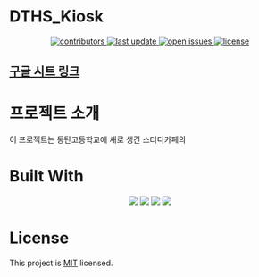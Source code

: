 # DTHS_Kiosk
<div align="center">
<p>
  <a href="https://github.com/GameGate256/DTHS_Kiosk/graphs/contributors">
    <img src="https://img.shields.io/github/contributors/GameGate256/DTHS_Kiosk" alt="contributors" />
  </a>
  <a href="">
    <img src="https://img.shields.io/github/last-commit/GameGate256/DTHS_Kiosk" alt="last update" />
  </a>
  <a href="https://github.com/GameGate256/DTHS_Kiosk/issues/">
    <img src="https://img.shields.io/github/issues/GameGate256/DTHS_Kiosk" alt="open issues" />
  </a>
  <a href="https://github.com/GameGate256/DTHS_Kiosk/master/LICENSE">
    <img src="https://img.shields.io/github/license/GameGate256/DTHS_Kiosk.svg" alt="license" />
  </a>
</p>
</div>

## [구글 시트 링크](https://docs.google.com/spreadsheets/d/10fMEvmLLreOmNsWWwMVQY7bHbgKYTxjBPAEUP73AbCw/edit?usp=sharing)

# 프로젝트 소개
이 프로젝트는 동탄고등학교에 새로 생긴 스터디카페의 

# Built With
<div align="center">
 <img src="https://img.shields.io/badge/Unity 21.3.0f1-FFFFFF?style=flat&logo=Unity&logoColor=black"/>  
 <img src="https://img.shields.io/badge/javascript-F7DF1E?style=flat&logo=javascript&logoColor=white"/> 
 <img src="https://img.shields.io/badge/google sheets-34A853?style=flat&logo=googlesheets&logoColor=white"/>
 <img src="https://img.shields.io/badge/google apps script-4285F4?style=flat&logo=googleappsscript&logoColor=white"/>

</div>

# License
This project is [MIT](./LICENSE) licensed.



